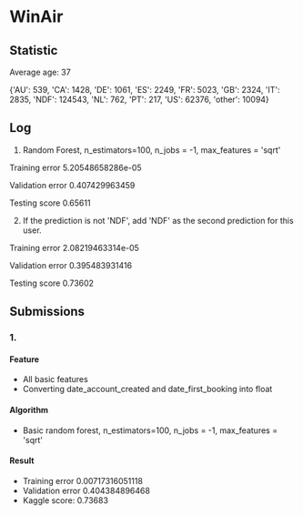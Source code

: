 # WinAir



## Statistic
Average age: 37

{'AU': 539,
'CA': 1428,
'DE': 1061,
'ES': 2249,
'FR': 5023,
'GB': 2324,
'IT': 2835,
'NDF': 124543,
'NL': 762,
'PT': 217,
'US': 62376,
'other': 10094}


## Log
1. Random Forest, n_estimators=100, n_jobs = -1, max_features = 'sqrt'

Training error 5.20548658286e-05

Validation error 0.407429963459

Testing score 0.65611

2. If the prediction is not 'NDF', add 'NDF' as the second prediction for this user.

Training error 2.08219463314e-05

Validation error 0.395483931416

Testing score 0.73602

## Submissions

### 1.

  #### Feature

  * All basic features
  * Converting date_account_created and date_first_booking into float

  #### Algorithm

  * Basic random forest, n_estimators=100, n_jobs = -1, max_features = 'sqrt'

  #### Result

  * Training error 0.00717316051118
  * Validation error 0.404384896468
  * Kaggle score: 0.73683


